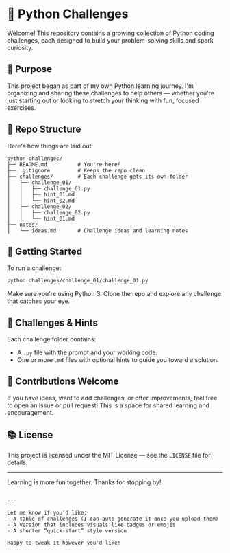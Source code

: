 # 🐍 Python Challenges

Welcome! This repository contains a growing collection of Python coding challenges, each designed to build your problem-solving skills and spark curiosity.

## 🎯 Purpose

This project began as part of my own Python learning journey. I'm organizing and sharing these challenges to help others — whether you're just starting out or looking to stretch your thinking with fun, focused exercises.

## 📁 Repo Structure

Here's how things are laid out:

```
python-challenges/
├── README.md          # You're here!
├── .gitignore         # Keeps the repo clean
├── challenges/        # Each challenge gets its own folder
│   ├── challenge_01/
│   │   ├── challenge_01.py
│   │   ├── hint_01.md
│   │   └── hint_02.md
│   ├── challenge_02/
│   │   ├── challenge_02.py
│   │   └── hint_01.md
├── notes/
│   └── ideas.md       # Challenge ideas and learning notes
```

## 🚀 Getting Started

To run a challenge:

```bash
python challenges/challenge_01/challenge_01.py
```

Make sure you're using Python 3. Clone the repo and explore any challenge that catches your eye.

## 🧩 Challenges & Hints

Each challenge folder contains:
- A `.py` file with the prompt and your working code.
- One or more `.md` files with optional hints to guide you toward a solution.

## 🤝 Contributions Welcome

If you have ideas, want to add challenges, or offer improvements, feel free to open an issue or pull request! This is a space for shared learning and encouragement.

## 📚 License

This project is licensed under the MIT License — see the `LICENSE` file for details.

---

Learning is more fun together. Thanks for stopping by!
```

---

Let me know if you'd like:
- A table of challenges (I can auto-generate it once you upload them)
- A version that includes visuals like badges or emojis
- A shorter “quick-start” style version

Happy to tweak it however you'd like!
